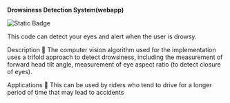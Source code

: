 **Drowsiness Detection System(webapp)**

![Static Badge](https://img.shields.io/badge/Saurabh-Kumar-blue)

This code can detect your eyes and alert when the user is drowsy.

Description 📌
The computer vision algorithm used for the implementation uses a trifold approach to detect drowsiness, including the measurement of forward head tilt angle, measurement of eye aspect ratio (to detect closure of eyes).

Applications 🎯
This can be used by riders who tend to drive for a longer period of time that may lead to accidents
